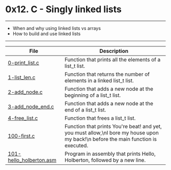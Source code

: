 # 0x12. C - Singly linked lists
---
- When and why using linked lists vs arrays
- How to build and use linked lists
---
| File | Description |
| --- | --- |
| [0-print_list.c]() | Function that prints all the elements of a list_t list.|
| [1-list_len.c]() | Function that returns the number of elements in a linked list_t list.|
| [2-add_node.c]() | Function that adds a new node at the beginning of a list_t list.|
| [ 3-add_node_end.c]() | Function that adds a new node at the end of a list_t list.|
| [4-free_list.c]() | Function that frees a list_t list.|
| [100-first.c]() | Function that prints You're beat! and yet, you must allow,\nI bore my house upon my back!\n before the main function is executed.|
| [101-hello_holberton.asm]() | Program in assembly that prints Hello, Holberton, followed by a new line.|

